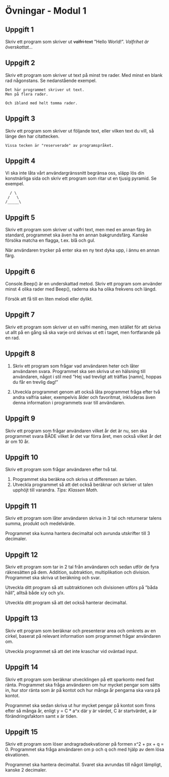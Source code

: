 # Övningar - Modul 1

## Uppgift 1
Skriv ett program som skriver ut ~~valfri text~~ ”Hello World!”. *Valfrihet är överskattat...*

## Uppgift 2
Skriv ett program som skriver ut text på minst tre rader. Med minst en blank rad någonstans. Se nedanstående exempel.
```
Det här programmet skriver ut text.
Men på flera rader.

Och ibland med helt tomma rader.
```
## Uppgift 3
Skriv ett program som skriver ut följande text, eller vilken text du vill, så länge den har citattecken.
```
Vissa tecken är "reserverade" av programspråket.
```

## Uppgift 4
Vi ska inte låta vårt användargränssnitt begränsa oss, släpp lös din konstnärliga sida och skriv ett program som ritar ut en  tjusig pyramid. Se exempel.
```
  / \
 /   \
/_____\
```

## Uppgift 5
Skriv ett program som skriver ut valfri text, men med en annan färg än standard, programmet ska även ha en annan bakgrundsfärg. Kanske försöka matcha en flagga, t.ex. blå och gul.

När användaren trycker på enter ska en ny text dyka upp, i ännu en annan färg.


## Uppgift 6
Console.Beep() är en underskattad metod. Skriv ett program som använder minst 4 olika rader med Beep(), raderna ska ha olika frekvens och längd. 

Försök att få till en liten melodi eller dylikt.

## Uppgift 7
Skriv ett program som skriver ut en valfri mening, men istället för att skriva ut allt på en gång så ska varje ord skrivas ut ett i taget, men fortfarande på en rad.

## Uppgift 8 
1. Skriv ett program som frågar vad användaren heter och låter användaren svara. Programmet ska sen skriva ut en hälsning till användaren, något i stil med ”Hej vad trevligt att träffas [namn], hoppas du får en trevlig dag!”  
  
2. Utveckla programmet genom att också låta programmet fråga efter två andra valfria saker, exempelvis ålder och favoritmat, inkluderas även denna information i programmets svar till användaren.

## Uppgift 9
Skriv ett program som frågar användaren vilket år det är nu, sen ska programmet svara BÅDE vilket år det var förra året, men också vilket år det är om 10 år.

## Uppgift 10
Skriv ett program som frågar användaren efter två tal.
1. Programmet ska beräkna och skriva ut differensen av talen.
2. Utveckla programmet så att det också beräknar och skriver ut talen upphöjt till varandra. *Tips: Klassen Math.*

## Uppgift 11
Skriv ett program som låter användaren skriva in 3 tal och returnerar talens summa, produkt och medelvärde.

Programmet ska kunna hantera decimaltal och avrunda utskrifter till 3 decimaler.



## Uppgift 12
Skriv ett program som tar in 2 tal från användaren och sedan utför de fyra räknesätten på dem. Addition, subtraktion, multiplikation och division. Programmet ska skriva ut beräkning och svar.

Utveckla ditt program så att subtraktionen och divisionen utförs på ”båda håll”, alltså både x/y och y/x.  
  
Utveckla ditt program så att det också hanterar decimaltal.

## Uppgift 13
Skriv ett program som beräknar och presenterar area och omkrets av en cirkel, baserat på relevant information som programmet frågar användaren om.

Utveckla programmet så att det inte kraschar vid oväntad input.


## Uppgift 14
Skriv ett program som beräknar utvecklingen på ett sparkonto med fast ränta. Programmet ska fråga användaren om hur mycket pengar som sätts in, hur stor ränta som är på kontot och hur många år pengarna ska vara på kontot.  
  
Programmet ska sedan skriva ut hur mycket pengar på kontot som finns efter så många år, enligt y = C * a^x där y är värdet, C är startvärdet, a är förändringsfaktorn samt x är tiden.

## Uppgift 15
Skriv ett program som löser andragradsekvationer på formen x^2 + px + q = 0. Programmet ska fråga användaren om p och q och med hjälp av dem lösa ekvationen. 

Programmet ska hantera decimaltal. Svaret ska avrundas till något lämpligt, kanske 2 decimaler. 




